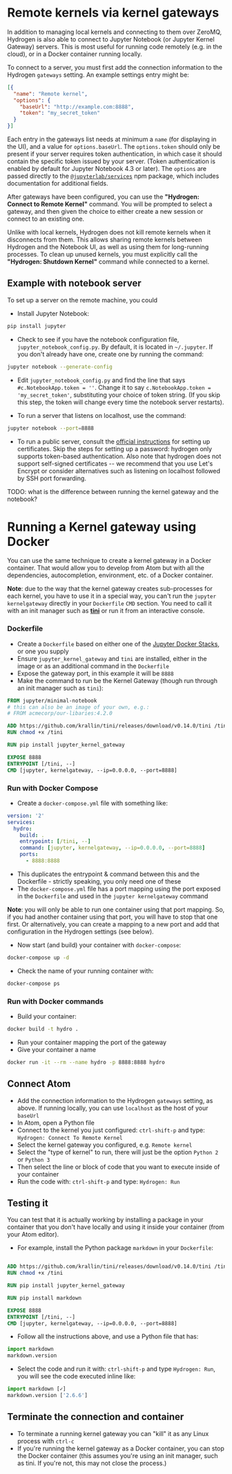 # Remote kernels via kernel gateways

In addition to managing local kernels and connecting to them over ZeroMQ, Hydrogen is also able to connect to Jupyter Notebook (or Jupyter Kernel Gateway) servers. This is most useful for running code remotely (e.g. in the cloud), or in a Docker container running locally.

To connect to a server, you must first add the connection information to the Hydrogen `gateways` setting. An example settings entry might be:

```json
[{
  "name": "Remote kernel",
  "options": {
    "baseUrl": "http://example.com:8888",
    "token": "my_secret_token"
  }
}]
```

Each entry in the gateways list needs at minimum a `name` (for displaying in the UI), and a value for `options.baseUrl`. The `options.token` should only be present if your server requires token authentication, in which case it should contain the specific token issued by your server. (Token authentication is enabled by default for Jupyter Notebook 4.3 or later). The `options` are passed directly to the [`@jupyterlab/services`](https://github.com/jupyterlab/services) npm package, which includes documentation for additional fields.

After gateways have been configured, you can use the **"Hydrogen: Connect to Remote Kernel"** command. You will be prompted to select a gateway, and then given the choice to either create a new session or connect to an existing one.

Unlike with local kernels, Hydrogen does not kill remote kernels when it disconnects from them. This allows sharing remote kernels between Hydrogen and the Notebook UI, as well as using them for long-running processes. To clean up unused kernels, you must explicitly call the **"Hydrogen: Shutdown Kernel"** command while connected to a kernel.

## Example with notebook server

To set up a server on the remote machine, you could

- Install Jupyter Notebook:

```bash
pip install jupyter
```

- Check to see if you have the notebook configuration file, `jupyter_notebook_config.py`. By default, it is located in `~/.jupyter`. If you don't already have one, create one by running the command:

```bash
jupyter notebook --generate-config
```

- Edit `jupyter_notebook_config.py` and find the line that says `#c.NotebookApp.token = ''`. Change it to say `c.NotebookApp.token = 'my_secret_token'`, substituting your choice of token string. (If you skip this step, the token will change every time the notebook server restarts).

- To run a server that listens on localhost, use the command:

```bash
jupyter notebook --port=8888
```

- To run a public server, consult the [official instructions](http://jupyter-notebook.readthedocs.io/en/latest/public_server.html) for setting up certificates. Skip the steps for setting up a password: hydrogen only supports token-based authentication. Also note that hydrogen does not support self-signed certificates -- we recommend that you use Let's Encrypt or consider alternatives such as listening on localhost followed by SSH port forwarding.

TODO: what is the difference between running the kernel gateway and the notebook?

# Running a Kernel gateway using Docker

You can use the same technique to create a kernel gateway in a Docker container. That would allow you to develop from Atom but with all the dependencies, autocompletion, environment, etc. of a Docker container.

**Note**: due to the way that the kernel gateway creates sub-processes for each kernel, you have to use it in a special way, you can't run the `jupyter kernelgateway` directly in your `Dockerfile` `CMD` section. You need to call it with an init manager such as [**tini**](https://github.com/krallin/tini) or run it from an interactive console.


### Dockerfile

- Create a `Dockerfile` based on either one of the [Jupyter Docker Stacks](https://github.com/jupyter/docker-stacks), or one you supply
- Ensure `jupyter_kernel_gateway` and `tini` are installed, either in the image or as an additional command in the `Dockerfile`
- Expose the gateway port, in this example it will be `8888`
- Make the command to run be the Kernel Gateway (though run through an init manager such as `tini`):

```Dockerfile
FROM jupyter/minimal-notebook
# this can also be an image of your own, e.g.:
# FROM acmecorp/our-libaries:4.2.0

ADD https://github.com/krallin/tini/releases/download/v0.14.0/tini /tini
RUN chmod +x /tini

RUN pip install jupyter_kernel_gateway

EXPOSE 8888
ENTRYPOINT [/tini, --]
CMD [jupyter, kernelgateway, --ip=0.0.0.0, --port=8888]
```

### Run with Docker Compose

- Create a `docker-compose.yml` file with something like:

```yml
version: '2'
services:
  hydro:
    build: .
    entrypoint: [/tini, --]
    command: [jupyter, kernelgateway, --ip=0.0.0.0, --port=8888]
    ports:
      - 8888:8888
```

- This duplicates the entrypoint & command between this and the Dockerfile - strictly speaking, you only need one of these 
- The `docker-compose.yml` file has a port mapping using the port exposed in the `Dockerfile` and used in the `jupyter kernelgateway` command

**Note**: you will only be able to run one container using that port mapping. So, if you had another container using that port, you will have to stop that one first. Or alternatively, you can create a mapping to a new port and add that configuration in the Hydrogen settings (see below).

- Now start (and build) your container with `docker-compose`:

```bash
docker-compose up -d
```

- Check the name of your running container with:

```bash
docker-compose ps
```

### Run with Docker commands

- Build your container:

```bash
docker build -t hydro .
```

- Run your container mapping the port of the gateway
- Give your container a name

```bash
docker run -it --rm --name hydro -p 8888:8888 hydro
```


## Connect Atom

- Add the connection information to the Hydrogen `gateways` setting, as above. If running locally, you can use `localhost` as the host of your `baseUrl`
- In Atom, open a Python file
- Connect to the kernel you just configured: `ctrl-shift-p` and type: `Hydrogen: Connect To Remote Kernel`
- Select the kernel gateway you configured, e.g. `Remote kernel`
- Select the "type of kernel" to run, there will just be the option `Python 2` or `Python 3`
- Then select the line or block of code that you want to execute inside of your container
- Run the code with: `ctrl-shift-p` and type: `Hydrogen: Run`

## Testing it

You can test that it is actually working by installing a package in your container that you don't have locally and using it inside your container (from your Atom editor).

- For example, install the Python package `markdown` in your `Dockerfile`:

```Dockerfile

ADD https://github.com/krallin/tini/releases/download/v0.14.0/tini /tini
RUN chmod +x /tini

RUN pip install jupyter_kernel_gateway

RUN pip install markdown

EXPOSE 8888
ENTRYPOINT [/tini, --]
CMD [jupyter, kernelgateway, --ip=0.0.0.0, --port=8888]
```

- Follow all the instructions above, and use a Python file that has:

```python
import markdown
markdown.version
```

- Select the code and run it with: `ctrl-shift-p` and type `Hydrogen: Run`, you will see the code executed inline like:

```python
import markdown [✓]
markdown.version ['2.6.6']
```

## Terminate the connection and container

- To terminate a running kernel gateway you can "kill" it as any Linux process with `ctrl-c`
- If you're running the kernel gateway as a Docker container, you can stop the Docker container (this assumes you're using an init manager, such as tini. If you're not, this may not close the process.)
